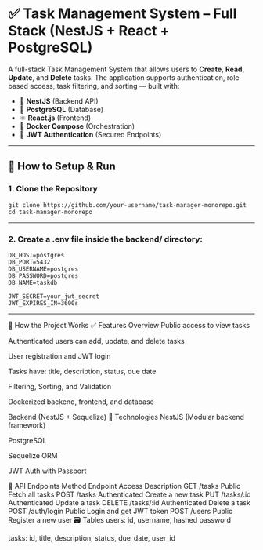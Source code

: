 # ✅ Task Management System – Full Stack (NestJS + React + PostgreSQL)

A full-stack Task Management System that allows users to **Create**, **Read**, **Update**, and **Delete** tasks. The application supports authentication, role-based access, task filtering, and sorting — built with:

- 🧠 **NestJS** (Backend API)
- 💾 **PostgreSQL** (Database)
- ⚛️ **React.js** (Frontend)
- 🐳 **Docker Compose** (Orchestration)
- 🔐 **JWT Authentication** (Secured Endpoints)

---

## 🚀 How to Setup & Run

### 1. Clone the Repository

```
git clone https://github.com/your-username/task-manager-monorepo.git
cd task-manager-monorepo

```

---

### 2. Create a .env file inside the backend/ directory:
```
DB_HOST=postgres
DB_PORT=5432
DB_USERNAME=postgres
DB_PASSWORD=postgres
DB_NAME=taskdb

JWT_SECRET=your_jwt_secret
JWT_EXPIRES_IN=3600s
```
---

🔧 How the Project Works
✅ Features Overview
Public access to view tasks

Authenticated users can add, update, and delete tasks

User registration and JWT login

Tasks have: title, description, status, due date

Filtering, Sorting, and Validation

Dockerized backend, frontend, and database

Backend (NestJS + Sequelize)
🔨 Technologies
NestJS (Modular backend framework)

PostgreSQL

Sequelize ORM

JWT Auth with Passport

🔁 API Endpoints
Method	Endpoint	Access	Description
GET	/tasks	Public	Fetch all tasks
POST	/tasks	Authenticated	Create a new task
PUT	/tasks/:id	Authenticated	Update a task
DELETE	/tasks/:id	Authenticated	Delete a task
POST	/auth/login	Public	Login and get JWT token
POST	/users	Public	Register a new user
🗃 Tables
users: id, username, hashed password

tasks: id, title, description, status, due_date, user_id

